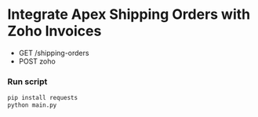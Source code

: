 # Integrate Apex Shipping Orders with Zoho Invoices
- GET /shipping-orders
- POST zoho


### Run script
```zsh
pip install requests
python main.py
```